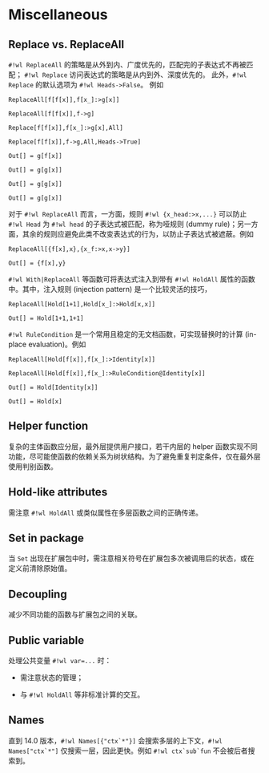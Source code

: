 # Miscellaneous

## Replace vs. ReplaceAll

`#!wl ReplaceAll` 的策略是从外到内、广度优先的，匹配完的子表达式不再被匹配；
`#!wl Replace` 访问表达式的策略是从内到外、深度优先的。
此外，`#!wl Replace` 的默认选项为 `#!wl Heads->False`。
例如

``` wl
ReplaceAll[f[f[x]],f[x_]:>g[x]]

ReplaceAll[f[f[x]],f->g]

Replace[f[f[x]],f[x_]:>g[x],All]

Replace[f[f[x]],f->g,All,Heads->True]
```

``` wl
Out[] = g[f[x]]

Out[] = g[g[x]]

Out[] = g[g[x]]

Out[] = g[g[x]]
```

对于 `#!wl ReplaceAll` 而言，一方面，规则 `#!wl {x_head:>x,...}` 可以防止 `#!wl Head` 为 `#!wl head` 的子表达式被匹配，称为哑规则 (dummy rule)；另一方面，其余的规则应避免此类不改变表达式的行为，以防止子表达式被遮蔽。例如

``` wl
ReplaceAll[{f[x],x},{x_f:>x,x->y}]
```

``` wl
Out[] = {f[x],y}
```

`#!wl With|ReplaceAll` 等函数可将表达式注入到带有 `#!wl HoldAll` 属性的函数中。其中，注入规则 (injection pattern) 是一个比较灵活的技巧，

``` wl
ReplaceAll[Hold[1+1],Hold[x_]:>Hold[x,x]]
```

``` wl
Out[] = Hold[1+1,1+1]
```

`#!wl RuleCondition` 是一个常用且稳定的无文档函数，可实现替换时的计算 (in-place evaluation)。例如

``` wl
ReplaceAll[Hold[f[x]],f[x_]:>Identity[x]]

ReplaceAll[Hold[f[x]],f[x_]:>RuleCondition@Identity[x]]
```

``` wl
Out[] = Hold[Identity[x]]

Out[] = Hold[x]
```

## Helper function

复杂的主体函数应分层，最外层提供用户接口，若干内层的 helper 函数实现不同功能，尽可能使函数的依赖关系为树状结构。为了避免重复判定条件，仅在最外层使用判别函数。

## Hold-like attributes

需注意 `#!wl HoldAll` 或类似属性在多层函数之间的正确传递。

## Set in package

当 `Set` 出现在扩展包中时，需注意相关符号在扩展包多次被调用后的状态，或在定义前清除原始值。

## Decoupling

减少不同功能的函数与扩展包之间的关联。

## Public variable

处理公共变量 `#!wl var=...` 时：

* 需注意状态的管理；

* 与 `#!wl HoldAll` 等非标准计算的交互。

## Names

直到 14.0 版本，``#!wl Names[{"ctx`*"}]`` 会搜索多层的上下文，``#!wl Names["ctx`*"]`` 仅搜索一层，因此更快。例如 ``#!wl ctx`sub`fun`` 不会被后者搜索到。
